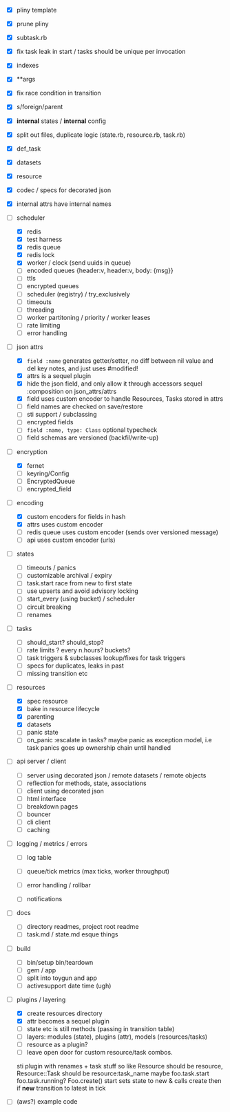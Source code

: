 - [x] pliny template
- [x] prune pliny
- [x] subtask.rb
- [x] fix task leak in start / tasks should be unique per invocation
- [x] indexes
- [x] **args
- [x] fix race condition in transition
- [x] s/foreign/parent
- [x] __internal__ states / __internal__ config
- [x] split out files, duplicate logic (state.rb, resource.rb, task.rb)
- [x] def_task
- [x] datasets
- [x] resource
- [x] codec / specs for decorated json
- [x] internal attrs have internal names



- [ ] scheduler
	- [x] redis
	- [x] test harness
	- [x] redis queue
	- [x] redis lock
	- [x] worker / clock (send uuids in queue)
	- [ ] encoded queues {header:v, header:v, body: {msg}}
	- [ ] ttls
	- [ ] encrypted queues
	- [ ] scheduler (registry) / try_exclusively
	- [ ] timeouts
	- [ ] threading
	- [ ] worker partitoning / priority / worker leases
	- [ ] rate limiting
	- [ ] error handling

- [ ] json attrs
	- [x] `field :name` generates getter/setter, no diff between nil value and del key
		notes, and just uses #modified!
	- [x] attrs is a sequel plugin
	- [x] hide the json field, and only allow it through accessors
		sequel :composition on json_attrs/attrs
	- [x] field uses custom encoder to handle Resources, Tasks stored in attrs
	- [ ] field names are checked on save/restore
	- [ ] sti support / subclassing
	- [ ] encrypted fields
	- [ ] `field :name, type: Class` optional typecheck
	- [ ] field schemas are versioned (backfil/write-up)

- [ ] encryption
	- [x] fernet
	- [ ] keyring/Config
	- [ ] EncryptedQueue
	- [ ] encrypted_field

- [ ] encoding
	- [x] custom encoders for fields in hash
	- [x] attrs uses custom encoder
	- [ ] redis queue uses custom encoder (sends over versioned message)
	- [ ] api uses custom encoder (urls)

- [ ] states
	- [ ] timeouts / panics
	- [ ] customizable archival / expiry
	- [ ] task.start race from new to first state
	- [ ] use upserts and avoid advisory locking
	- [ ] start_every (using bucket) / scheduler
	- [ ] circuit breaking
	- [ ] renames

- [ ] tasks
	- [ ] should_start? should_stop?
	- [ ] rate limits ? every n.hours? buckets?
	- [ ] task triggers & subclasses lookup/fixes for task triggers
	- [ ] specs for duplicates, leaks in past
	- [ ] missing transition etc

- [ ] resources
	- [x] spec resource
	- [x] bake in resource lifecycle
	- [x] parenting
	- [x] datasets
	- [ ] panic state
	- [ ] on_panic :escalate in tasks? maybe panic as exception
	      model, i.e task panics goes up ownership chain until handled

- [ ] api server / client
	- [ ] server using decorated json / remote datasets / remote objects
	- [ ] reflection for methods, state, associations
 	- [ ] client using decorated json
	- [ ] html interface
	- [ ] breakdown pages
	- [ ] bouncer
	- [ ] cli client
	- [ ] caching

- [ ] logging / metrics / errors
	- [ ] log table
	- [ ] queue/tick metrics (max ticks, worker throughput)
	- [ ] error handling / rollbar
	- [ ] notifications


- [ ] docs
	- [ ] directory readmes, project root readme
	- [ ] task.md / state.md esque things

- [ ] build
	- [ ] bin/setup bin/teardown
	- [ ] gem / app
	- [ ] split into toygun and app
	- [ ] activesupport date time (ugh)

- [ ] plugins / layering
	- [x] create resources directory
	- [x] attr becomes a sequel plugin
	- [ ] state etc is still methods  (passing in transition table)
	- [ ] layers: modules (state), plugins (attr), models (resources/tasks)
	- [ ] resource as a plugin?
	- [ ] leave open door for custom resource/task combos.

	sti plugin with renames + task stuff
	so like Resource should be resource, Resource::Task should be resource:task_name
	maybe foo.task.start foo.task.running? Foo.create() start sets state to new & calls create
	then if __new__ transition to latest in tick

- [ ] (aws?) example code
